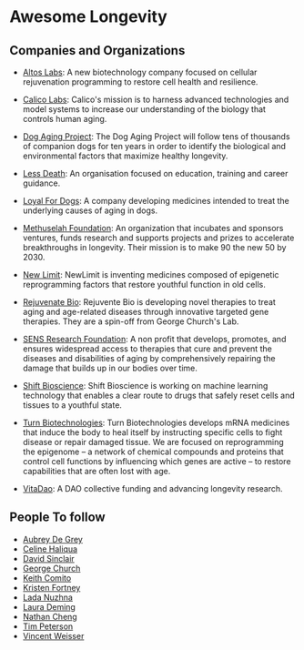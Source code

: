 # Awesome Longevity

## Companies and Organizations
- [Altos Labs](https://altoslabs.com): A new biotechnology company focused on cellular rejuvenation programming to restore cell health and resilience.

- [Calico Labs](https://www.calicolabs.com/): Calico's mission is to harness advanced technologies and model systems to increase our understanding of the biology that controls human aging.

- [Dog Aging Project](https://dogagingproject.org/): The Dog Aging Project will follow tens of thousands of companion dogs for ten years in order to identify the biological and environmental factors that maximize healthy longevity.

- [Less Death](https://www.lessdeath.org/): An organisation focused on education, training and career guidance.

- [Loyal For Dogs](https://loyalfordogs.com/): A company developing medicines intended to treat the underlying causes of aging in dogs.

- [Methuselah Foundation](https://www.mfoundation.org/): An organization that incubates and sponsors ventures, funds research and supports projects and prizes to accelerate breakthroughs in longevity. Their mission is to make 90 the new 50 by 2030.

- [New Limit](https://www.newlimit.com/): NewLimit is inventing medicines composed of epigenetic reprogramming factors that restore youthful function in old cells.

- [Rejuvenate Bio](https://www.rejuvenatebio.com/): Rejuvente Bio is developing novel therapies to treat aging and age-related diseases through innovative targeted gene therapies. They are a spin-off from George Church's Lab.

- [SENS Research Foundation](https://www.sens.org/): A non profit that develops, promotes, and ensures widespread access to therapies that cure and prevent the diseases and disabilities of aging by comprehensively repairing the damage that builds up in our bodies over time.

- [Shift Bioscience](https://www.shiftbioscience.com/): Shift Bioscience is working on machine learning technology that enables a clear route to drugs that safely reset cells and tissues to a youthful state.

- [Turn Biotechnologies](https://www.turn.bio/): Turn Biotechnologies develops mRNA medicines that induce the body to heal itself by instructing specific cells to fight disease or repair damaged tissue. We are focused on reprogramming the epigenome – a network of chemical compounds and proteins that control cell functions by influencing which genes are active – to restore capabilities that are often lost with age.

- [VitaDao](https://vitadao.com): A DAO collective funding and advancing longevity research.

## People To follow
- [Aubrey De Grey](https://twitter.com/aubreydegrey/)
- [Celine Haliqua](https://twitter.com/celinehalioua)
- [David Sinclair](https://twitter.com/davidasinclair)
- [George Church](https://twitter.com/geochurch)
- [Keith Comito](https://twitter.com/keithcomito)
- [Kristen Fortney](https://twitter.com/kpfortney)
- [Lada Nuzhna](https://twitter.com/LNuzhna)
- [Laura Deming](https://twitter.com/LauraDeming)
- [Nathan Cheng](https://twitter.com/realnathancheng)
- [Tim Peterson](https://twitter.com/timrpeterson)
- [Vincent Weisser](https://twitter.com/vincentweisser)
